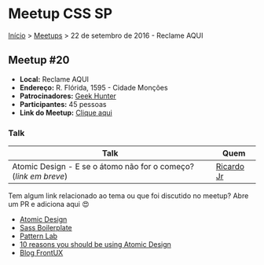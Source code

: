 Meetup CSS SP
======

[Início](../README.md) > [Meetups](../meetups.md) > 22 de setembro de 2016 - Reclame AQUI

## Meetup #20

* **Local:** Reclame AQUI
* **Endereço:** R. Flórida, 1595 - Cidade Monções
* **Patrocinadores:** [Geek Hunter](https://www.geekhunter.com.br/)
* **Participantes:** 45 pessoas
* **Link do Meetup:** [Clique aqui](http://www.meetup.com/pt-BR/CSS-SP/events/234102615/)

### Talk

| Talk                                           | Quem
| ---------------------------------------------  | ------------------------------------------------------------------|
| Atomic Design - E se o átomo não for o começo? (*link em breve*) | [Ricardo Jr](https://twitter.com/ricardojunior_) |


Tem algum link relacionado ao tema ou que foi discutido no meetup? Abre um PR e adiciona aqui :heart_eyes:

* [Atomic Design](http://bradfrost.com/blog/post/atomic-web-design/)
* [Sass Boilerplate](https://github.com/HugoGiraudel/sass-boilerplate)
* [Pattern Lab](http://patternlab.io/)
* [10 reasons you should be using Atomic Design](http://www.creativebloq.com/web-design/10-reasons-you-should-be-using-atomic-design-61620771)
* [Blog FrontUX](https://blog.frontux.com/)
